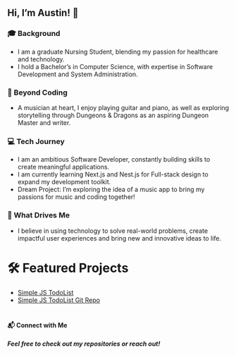 ## **Hi, I’m Austin! 👋**

### 🎓 Background

- I am a graduate Nursing Student, blending my passion for healthcare and technology.
- I hold a Bachelor’s in Computer Science, with expertise in Software Development and System Administration.

### 🎵 Beyond Coding

- A musician at heart, I enjoy playing guitar and piano, as well as exploring storytelling through Dungeons & Dragons as an aspiring Dungeon Master and writer.

### 💻 Tech Journey

- I am an ambitious Software Developer, constantly building skills to create meaningful applications.
- I am currently learning Next.js and Nest.js for Full-stack design to expand my development toolkit.
- Dream Project: I’m exploring the idea of a music app to bring my passions for music and coding together!

### 🌟 What Drives Me

- I believe in using technology to solve real-world problems, create impactful user experiences and bring new and innovative ideas to life.

#

# 🛠️ Featured Projects

- [Simple JS TodoList](https://aparrish22.github.io/javascript-todolist/)
- [Simple JS TodoList Git Repo](../../javascript-todolist)

#

#### 📬 Connect with Me

##### Feel free to check out my repositories or reach out!
